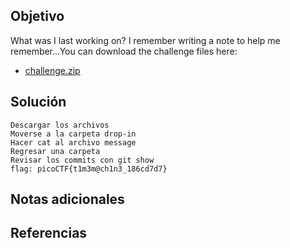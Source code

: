 ## Objetivo
What was I last working on? I remember writing a note to help me remember...You can download the challenge files here:

- [challenge.zip](https://artifacts.picoctf.net/c_titan/160/challenge.zip)
## Solución
```
Descargar los archivos
Moverse a la carpeta drop-in
Hacer cat al archivo message 
Regresar una carpeta 
Revisar los commits con git show
flag: picoCTF{t1m3m@ch1n3_186cd7d7}
```

## Notas adicionales


## Referencias

